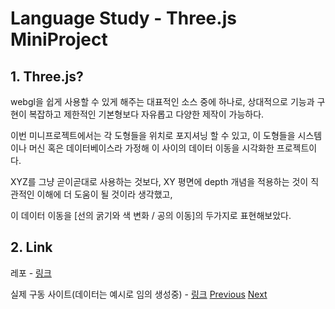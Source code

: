 # Language Study - Three.js MiniProject

## 1. Three.js? <a id="1-threejs"></a>

webgl을 쉽게 사용할 수 있게 해주는 대표적인 소스 중에 하나로, 상대적으로 기능과 구현이 복잡하고 제한적인 기본형보다 자유롭고 다양한 제작이 가능하다.

이번 미니프로젝트에서는 각 도형들을 위치로 포지셔닝 할 수 있고, 이 도형들을 시스템이나 머신 혹은 데이터베이스라 가정해 이 사이의 데이터 이동을 시각화한 프로젝트이다.

XYZ를 그냥 곧이곧대로 사용하는 것보다, XY 평면에 depth 개념을 적용하는 것이 직관적인 이해에 더 도움이 될 것이라 생각했고,

이 데이터 이동을 \[선의 굵기와 색 변화 / 공의 이동\]의 두가지로 표현해보았다.

## 2. Link <a id="2-link"></a>

레포 - [링크](https://github.com/ArkimCity/three.js_practice)

실제 구동 사이트\(데이터는 예시로 임의 생성중\) - [링크](https://arkimcity.github.io/three.js_practice/) [Previous](https://arkimcity.github.io/codingtest/programmers-practice-26/) [Next]()


